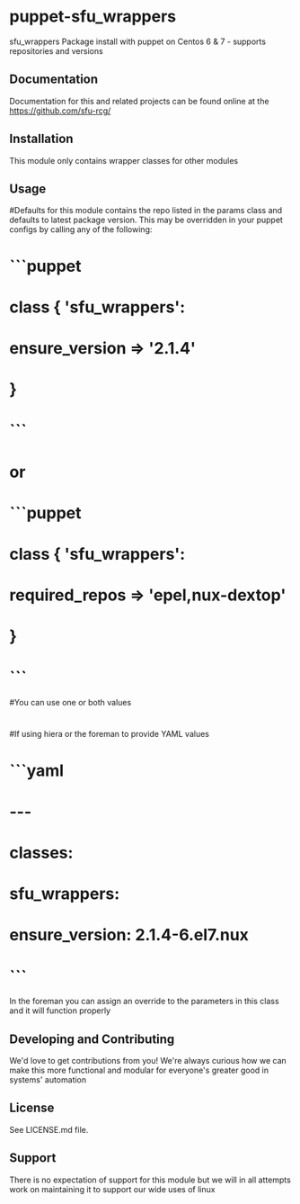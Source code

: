 puppet-sfu_wrappers
======

sfu_wrappers Package install with puppet on Centos 6 &amp; 7 - supports repositories and versions

Documentation
-------------

Documentation for this and related projects can be found online at the
https://github.com/sfu-rcg/

Installation
------------

This module only contains wrapper classes for other modules

Usage
-----

#Defaults for this module contains the repo listed in the params class and defaults to latest package version.  This may be overridden in your puppet configs by calling any of the following:
#
#  ```puppet
#  class { 'sfu_wrappers':
#    ensure_version  => '2.1.4'
#  }
#  ```
#  or
#
#  ```puppet
#  class { 'sfu_wrappers':
#    required_repos  => 'epel,nux-dextop'
#  }
#  ```
#You can use one or both values
#
#If using hiera or the foreman to provide YAML values
#
#  ```yaml
#  ---
#  classes:
#    sfu_wrappers:
#      ensure_version: 2.1.4-6.el7.nux
#  ```

In the foreman you can assign an override to the parameters in this class and it will function properly

Developing and Contributing
---------------------------

We'd love to get contributions from you!
We're always curious how we can make this more functional and modular for everyone's greater good in systems' automation

License
-------

See LICENSE.md file.

Support
-------

There is no expectation of support for this module but we will in all attempts work on maintaining it to support our wide uses of linux
